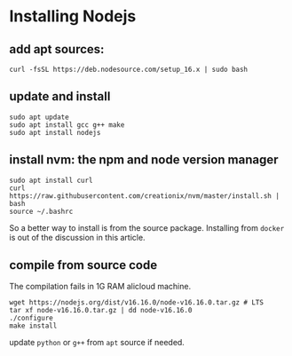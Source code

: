 # Installing Nodejs

## add apt sources:

```
curl -fsSL https://deb.nodesource.com/setup_16.x | sudo bash
```
## update and install

```
sudo apt update
sudo apt install gcc g++ make
sudo apt install nodejs 
```

## install nvm: the npm and node version manager

```
sudo apt install curl
curl https://raw.githubusercontent.com/creationix/nvm/master/install.sh | bash
source ~/.bashrc
```
So a better way to install is from the source package. Installing from `docker` is out of the discussion in this article.

## compile from source code

The compilation fails in 1G RAM alicloud machine.

```
wget https://nodejs.org/dist/v16.16.0/node-v16.16.0.tar.gz # LTS
tar xf node-v16.16.0.tar.gz | dd node-v16.16.0
./configure
make install
```

update `python` or `g++` from `apt` source if needed.
